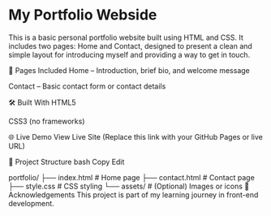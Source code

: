 # My Portfolio Webside

This is a basic personal portfolio website built using HTML and CSS. It includes two pages: Home and Contact, designed to present a clean and simple layout for introducing myself and providing a way to get in touch.

📄 Pages Included
Home – Introduction, brief bio, and welcome message

Contact – Basic contact form or contact details

🛠️ Built With
HTML5

CSS3 (no frameworks)

🌐 Live Demo
View Live Site (Replace this link with your GitHub Pages or live URL)

📂 Project Structure
bash
Copy
Edit


portfolio/
├── index.html        # Home page
├── contact.html      # Contact page
├── style.css         # CSS styling
└── assets/           # (Optional) Images or icons
🙌 Acknowledgements
This project is part of my learning journey in front-end development.
